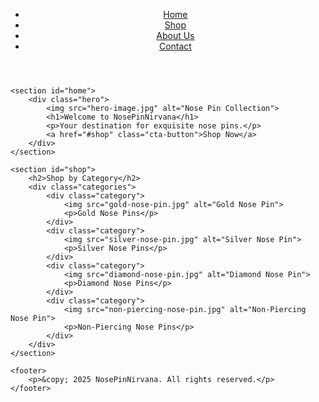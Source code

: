 <!DOCTYPE html>
<html lang="en">
<head>
    <meta charset="UTF-8">
    <meta name="viewport" content="width=device-width, initial-scale=1.0">
    <title>NosePinNirvana</title>
    <link rel="stylesheet" href="styles.css">
</head>
<body>
    <header>
        <nav>
            <ul>
                <li><a href="#home">Home</a></li>
                <li><a href="#shop">Shop</a></li>
                <li><a href="#about">About Us</a></li>
                <li><a href="#contact">Contact</a></li>
            </ul>
        </nav>
    </header>

    <section id="home">
        <div class="hero">
            <img src="hero-image.jpg" alt="Nose Pin Collection">
            <h1>Welcome to NosePinNirvana</h1>
            <p>Your destination for exquisite nose pins.</p>
            <a href="#shop" class="cta-button">Shop Now</a>
        </div>
    </section>

    <section id="shop">
        <h2>Shop by Category</h2>
        <div class="categories">
            <div class="category">
                <img src="gold-nose-pin.jpg" alt="Gold Nose Pin">
                <p>Gold Nose Pins</p>
            </div>
            <div class="category">
                <img src="silver-nose-pin.jpg" alt="Silver Nose Pin">
                <p>Silver Nose Pins</p>
            </div>
            <div class="category">
                <img src="diamond-nose-pin.jpg" alt="Diamond Nose Pin">
                <p>Diamond Nose Pins</p>
            </div>
            <div class="category">
                <img src="non-piercing-nose-pin.jpg" alt="Non-Piercing Nose Pin">
                <p>Non-Piercing Nose Pins</p>
            </div>
        </div>
    </section>

    <footer>
        <p>&copy; 2025 NosePinNirvana. All rights reserved.</p>
    </footer>
</body>
</html>
